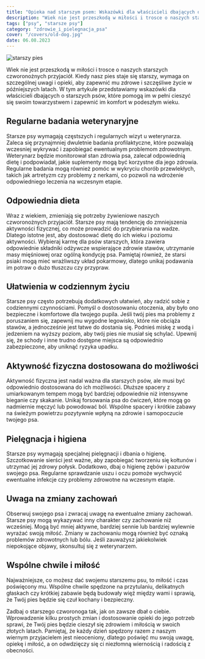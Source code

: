 ```yaml
---
title: "Opieka nad starszym psem: Wskazówki dla właścicieli dbających o starszych czworonogów"
description: "Wiek nie jest przeszkodą w miłości i trosce o naszych starszych czworonożnych przyjaciół. Kiedy nasz pies staje się starszy, wymaga on szczególnej uwagi i opieki, aby zapewnić mu zdrowe i szczęśliwe życie w późniejszych latach. W tym artykule przedstawiamy wskazówki dla właścicieli dbających o starszych psów, które pomogą im w pełni cieszyć się swoim towarzystwem i zapewnić im komfort w podeszłym wieku."
tags: ["psy", "starsze psy"]
category: "zdrowie_i_pielegnacja_psa"
cover: "/covers/old-dog.jpg"
date: 06.08.2023
---
```


![starszy pies](/covers/old-dog.jpg)

Wiek nie jest przeszkodą w miłości i trosce o naszych starszych czworonożnych przyjaciół. Kiedy nasz pies staje się starszy, wymaga on szczególnej uwagi i opieki, aby zapewnić mu zdrowe i szczęśliwe życie w późniejszych latach. W tym artykule przedstawiamy wskazówki dla właścicieli dbających o starszych psów, które pomogą im w pełni cieszyć się swoim towarzystwem i zapewnić im komfort w podeszłym wieku.

## Regularne badania weterynaryjne

Starsze psy wymagają częstszych i regularnych wizyt u weterynarza. Zaleca się przynajmniej dwuletnie badania profilaktyczne, które pozwalają wczesniej wykrywać i zapobiegać ewentualnym problemom zdrowotnym. Weterynarz będzie monitorował stan zdrowia psa, zalecał odpowiednią dietę i podpowiadał, jakie suplementy mogą być korzystne dla jego zdrowia. Regularne badania mogą również pomóc w wykryciu chorób przewlekłych, takich jak artretyzm czy problemy z nerkami, co pozwoli na wdrożenie odpowiedniego leczenia na wczesnym etapie.

## Odpowiednia dieta

Wraz z wiekiem, zmieniają się potrzeby żywieniowe naszych czworonożnych przyjaciół. Starsze psy mają tendencję do zmniejszenia aktywności fizycznej, co może prowadzić do przybierania na wadze. Dlatego istotne jest, aby dostosować dietę do ich wieku i poziomu aktywności. Wybieraj karmę dla psów starszych, która zawiera odpowiednie składniki odżywcze wspierające zdrowie stawów, utrzymanie masy mięśniowej oraz ogólną kondycję psa. Pamiętaj również, że starsi psiaki mogą mieć wrażliwszy układ pokarmowy, dlatego unikaj podawania im potraw o dużo tłuszczu czy przypraw.

## Ułatwienia w codziennym życiu

Starsze psy często potrzebują dodatkowych ułatwień, aby radzić sobie z codziennymi czynnościami. Pomyśl o dostosowaniu otoczenia, aby było ono bezpieczne i komfortowe dla twojego pupila. Jeśli twój pies ma problemy z poruszaniem się, zapewnij mu wygodne legowisko, które nie obciąża stawów, a jednocześnie jest łatwe do dostania się. Podnieś miskę z wodą i jedzeniem na wyższy poziom, aby twój pies nie musiał się schylać. Upewnij się, że schody i inne trudno dostępne miejsca są odpowiednio zabezpieczone, aby uniknąć ryzyka upadku.

## Aktywność fizyczna dostosowana do możliwości

Aktywność fizyczna jest nadal ważna dla starszych psów, ale musi być odpowiednio dostosowana do ich możliwości. Dłuższe spacery z umiarkowanym tempem mogą być bardziej odpowiednie niż intensywne bieganie czy skakanie. Unikaj forsowania psa do ćwiczeń, które mogą go nadmiernie męczyć lub powodować ból. Wspólne spacery i krótkie zabawy na świeżym powietrzu pozytywnie wpłyną na zdrowie i samopoczucie twojego psa.

## Pielęgnacja i higiena

Starsze psy wymagają specjalnej pielęgnacji i dbania o higienę. Szczotkowanie sierści jest ważne, aby zapobiegać tworzeniu się kołtunów i utrzymać jej zdrowy połysk. Dodatkowo, dbaj o higienę zębów i pazurów swojego psa. Regularne sprawdzanie uszu i oczu pomoże wychwycić ewentualne infekcje czy problemy zdrowotne na wczesnym etapie.

## Uwaga na zmiany zachowań

Obserwuj swojego psa i zwracaj uwagę na ewentualne zmiany zachowań. Starsze psy mogą wykazywać inny charakter czy zachowanie niż wcześniej. Mogą być mniej aktywne, bardziej sennie lub bardziej wylewnie wyrażać swoją miłość. Zmiany w zachowaniu mogą również być oznaką problemów zdrowotnych lub bólu. Jeśli zauważysz jakiekolwiek niepokojące objawy, skonsultuj się z weterynarzem.

## Wspólne chwile i miłość

Najważniejsze, co możesz dać swojemu starszemu psu, to miłość i czas poświęcony mu. Wspólne chwile spędzone na przytulaniu, delikatnych głaskach czy krótkiej zabawie będą budowały więź między wami i sprawią, że Twój pies będzie się czuł kochany i bezpieczny.

Zadbaj o starszego czworonoga tak, jak on zawsze dbał o ciebie. Wprowadzenie kilku prostych zmian i dostosowanie opieki do jego potrzeb sprawi, że Twój pies będzie cieszył się zdrowiem i miłością w swoich złotych latach. Pamiętaj, że każdy dzień spędzony razem z naszym wiernym przyjacielem jest nieoceniony, dlatego poświęć mu swoją uwagę, opiekę i miłość, a on odwdzięczy się ci niezłomną wiernością i radością z obecności.
